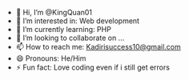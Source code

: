 - 👋 Hi, I’m @KingQuan01
- 👀 I’m interested in: Web development
- 🌱 I’m currently learning: PHP
- 💞️ I’m looking to collaborate on ...
- 📫 How to reach me: Kadirisuccess10@gmail.com
- 😄 Pronouns: He/Him
- ⚡ Fun fact: Love coding even if i still get errors

<!---
KingQuan01/KingQuan01 is a ✨ special ✨ repository because its `README.md` (this file) appears on your GitHub profile.
You can click the Preview link to take a look at your changes.
--->
